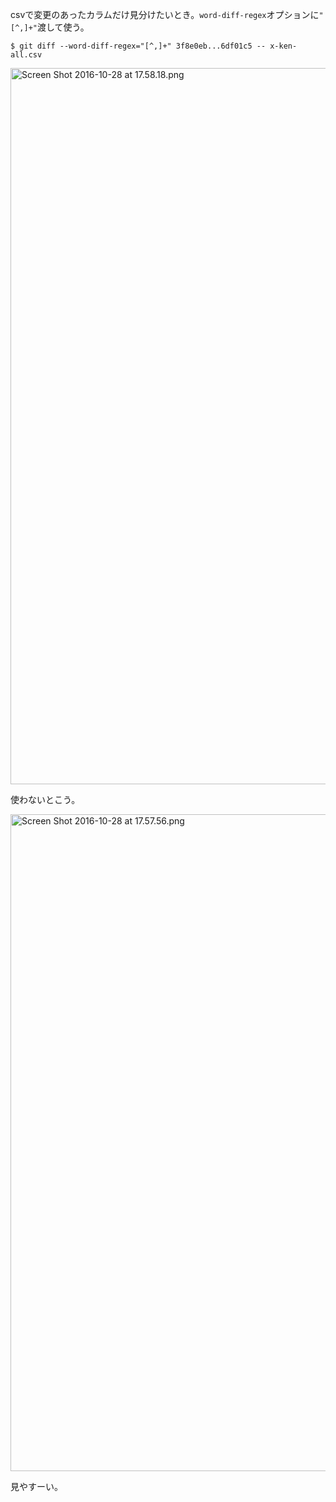 csvで変更のあったカラムだけ見分けたいとき。`word-diff-regex`オプションに`"[^,]+"`渡して使う。

```
$ git diff --word-diff-regex="[^,]+" 3f8e0eb...6df01c5 -- x-ken-all.csv
```

<img width="1146" alt="Screen Shot 2016-10-28 at 17.58.18.png" src="https://qiita-image-store.s3.amazonaws.com/0/5653/8689844f-1ef3-a5b8-bf3e-f0fff1ecdbfd.png">

使わないとこう。

<img width="1051" alt="Screen Shot 2016-10-28 at 17.57.56.png" src="https://qiita-image-store.s3.amazonaws.com/0/5653/ef079c4a-5f24-302d-5136-231a740a6b62.png">

見やすーい。
